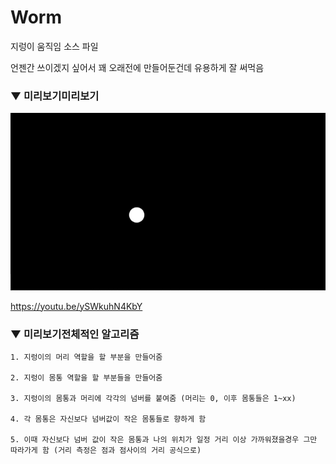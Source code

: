# Worm

지렁이 움직임 소스 파일

언젠간 쓰이겠지 싶어서 꽤 오래전에 만들어둔건데 유용하게 잘 써먹음

### ▼ 미리보기미리보기

![preview_1](preview1.gif)

https://youtu.be/ySWkuhN4KbY


### ▼ 미리보기전체적인 알고리즘

```
1. 지렁이의 머리 역할을 할 부분을 만들어줌

2. 지렁이 몸통 역할을 할 부분들을 만들어줌

3. 지렁이의 몸통과 머리에 각각의 넘버를 붙여줌 (머리는 0, 이후 몸통들은 1~xx)

4. 각 몸통은 자신보다 넘버값이 작은 몸통들로 향하게 함

5. 이때 자신보다 넘버 값이 작은 몸통과 나의 위치가 일정 거리 이상 가까워졌을경우 그만 따라가게 함 (거리 측정은 점과 점사이의 거리 공식으로)
```
